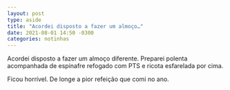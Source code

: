 ```yaml
---
layout: post
type: aside
title: "Acordei disposto a fazer um almoço…"
date: 2021-08-01 14:50 -0300
categories: notinhas
---
```

Acordei disposto a fazer um almoço diferente. Preparei polenta acompanhada de espinafre refogado com PTS e ricota esfarelada por cima.

Ficou horrível. De longe a pior refeição que comi no ano.